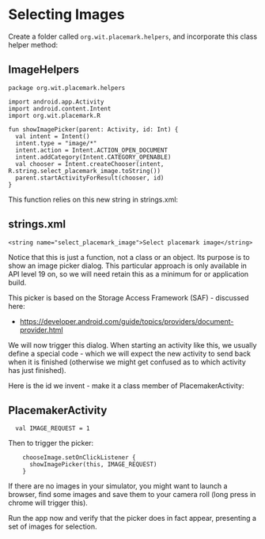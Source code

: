 # Selecting Images

Create a folder called `org.wit.placemark.helpers`, and incorporate this class helper method:

## ImageHelpers

~~~
package org.wit.placemark.helpers

import android.app.Activity
import android.content.Intent
import org.wit.placemark.R

fun showImagePicker(parent: Activity, id: Int) {
  val intent = Intent()
  intent.type = "image/*"
  intent.action = Intent.ACTION_OPEN_DOCUMENT
  intent.addCategory(Intent.CATEGORY_OPENABLE)
  val chooser = Intent.createChooser(intent, R.string.select_placemark_image.toString())
  parent.startActivityForResult(chooser, id)
}
~~~

This function relies on this new string in strings.xml:

## strings.xml

~~~
<string name="select_placemark_image">Select placemark image</string>
~~~

Notice that this is just a function, not a class or an object. Its purpose is to show an image picker dialog. This particular approach is only available in API level 19 on, so we will need retain this as a minimum for or application build.

This picker is based on the Storage Access Framework (SAF) - discussed here:

- <https://developer.android.com/guide/topics/providers/document-provider.html>

We will now trigger this dialog. When starting an activity like this, we usually define a special code - which we will expect the new activity to send back when it is finished (otherwise we might get confused as to which activity has just finished).

Here is the id we invent - make it a class member of PlacemakerActivity:

## PlacemakerActivity

~~~
  val IMAGE_REQUEST = 1
~~~

Then to trigger the picker:

~~~
    chooseImage.setOnClickListener {
      showImagePicker(this, IMAGE_REQUEST)
    }
~~~    

If there are no images in your simulator, you might want to launch a browser, find some images and save them to your camera roll (long press in chrome will trigger this).

Run the app now and verify that the picker does in fact appear, presenting a set of images for selection.